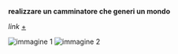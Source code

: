 **realizzare un camminatore che generi un mondo**

_link_ [+](https://editor.p5js.org/peterbaru/full/-HdhTB4EH)

![immagine 1](https://raw.githubusercontent.com/peterbaru/archive/master/peterbaru/Esercizi/generatoremondo/img%202.png)
![immagine 2](https://raw.githubusercontent.com/peterbaru/archive/master/peterbaru/Esercizi/generatoremondo/img.png)
